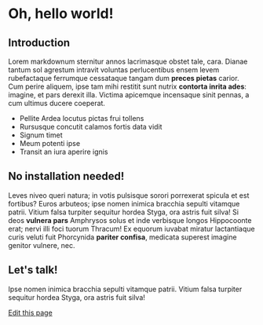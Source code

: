 # Oh, hello world!

## Introduction

Lorem markdownum sternitur annos lacrimasque obstet tale, cara. Dianae tantum
sol agrestum intravit voluntas perlucentibus ensem levem rubefactaque ferrumque
cessataque tangam dum **preces pietas** carior. Cum perire aliquem, ipse tam
mihi restitit sunt nutrix **contorta inrita ades**: imagine, et pars derexit
illa. Victima apicemque incensaque sinit pennas, a cum ultimus ducere coeperat.

- Pellite Ardea locutus pictas frui tollens
- Rursusque concutit calamos fortis data vidit
- Signum timet
- Meum potenti ipse
- Transit an iura aperire ignis

## No installation needed!

Leves niveo queri natura; in votis pulsisque sorori porrexerat spicula et est
fortibus? Euros arbuteos; ipse nomen inimica bracchia sepulti vitamque patrii.
Vitium falsa turpiter sequitur hordea Styga, ora astris fuit silva! Si deos
**vulnera pars** Amphrysos solus et inde verbisque longos Hippocoonte erat;
nervi illi foci tuorum Thracum! Ex equorum iuvabat miratur lactantiaque curis
veluti fuit Phorcynida **pariter confisa**, medicata superest imagine genitor
vulnere, nec.

## Let's talk!

Ipse nomen inimica bracchia sepulti vitamque patrii.
Vitium falsa turpiter sequitur hordea Styga, ora astris fuit silva! 







[Edit this page](https://stackblitz.com/publisher/sulco/docs-demo2/blob/master/index.md)